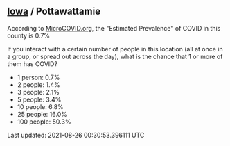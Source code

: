 
## [Iowa](/united-states/iowa) / Pottawattamie

According to [MicroCOVID.org](http://microcovid.org),
the "Estimated Prevalence" of COVID in this county is 0.7%

If you interact with a certain number of people in this location
(all at once in a group, or spread out across the day), what is the chance that
1 or more of them has COVID?

- 1 person: 0.7%
- 2 people: 1.4%
- 3 people: 2.1%
- 5 people: 3.4%
- 10 people: 6.8%
- 25 people: 16.0%
- 100 people: 50.3%

Last updated: 2021-08-26 00:30:53.396111 UTC
